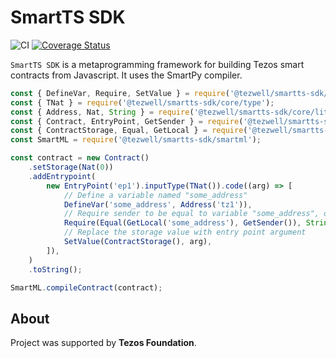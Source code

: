 # SmartTS SDK
![CI](https://github.com/RomarQ/smartts-sdk/workflows/CI/badge.svg)
[![Coverage Status](https://coveralls.io/repos/github/RomarQ/smartts-sdk/badge.svg?branch=main)](https://coveralls.io/github/RomarQ/smartts-sdk?branch=main)

`SmartTS SDK` is a metaprogramming framework for building Tezos smart contracts from Javascript. It uses the SmartPy compiler.

```js
const { DefineVar, Require, SetValue } = require('@tezwell/smartts-sdk/core/command');
const { TNat } = require('@tezwell/smartts-sdk/core/type');
const { Address, Nat, String } = require('@tezwell/smartts-sdk/core/literal');
const { Contract, EntryPoint, GetSender } = require('@tezwell/smartts-sdk');
const { ContractStorage, Equal, GetLocal } = require('@tezwell/smartts-sdk/core/expression');
const SmartML = require('@tezwell/smartts-sdk/smartml');

const contract = new Contract()
    .setStorage(Nat(0))
    .addEntrypoint(
        new EntryPoint('ep1').inputType(TNat()).code((arg) => [
            // Define a variable named "some_address"
            DefineVar('some_address', Address('tz1')),
            // Require sender to be equal to variable "some_address", otherwise fail with "Not Admin!"
            Require(Equal(GetLocal('some_address'), GetSender()), String('Not Admin!')),
            // Replace the storage value with entry point argument
            SetValue(ContractStorage(), arg),
        ]),
    )
    .toString();

SmartML.compileContract(contract);
```

## **About**

Project was supported by **Tezos Foundation**.

